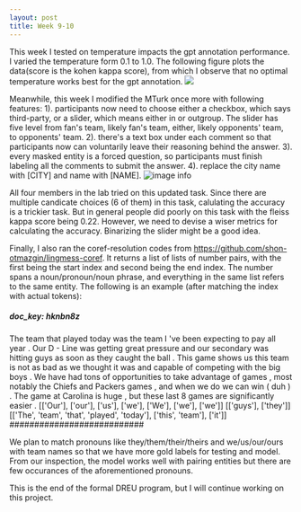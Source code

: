 ```yaml
---
layout: post
title: Week 9-10
---
```


This week I tested on temperature impacts the gpt annotation performance. I varied the temperature form 0.1 to 1.0. The following figure plots the data(score is the kohen kappa score), from which I observe that no optimal temperature works best for the gpt annotation.
<img src="/Users/yuki/Desktop/Yuki-Zang.github.io/images/performance_by_temp.png">

Meanwhile, this week I modified the MTurk once more with following features:
1). participants now need to choose either a checkbox, which says third-party, or a slider, which means either in or outgroup. The slider has five level from fan's team, likely fan's team, either, likely opponents' team, to opponents' team.
2). there's a text box under each comment so that participants now can voluntarily leave their reasoning behind the answer.
3). every masked entity is a forced question, so participants must finish labeling all the comments to submit the answer.
4). replace the city name with [CITY] and name with [NAME].
![image info](/Users/yuki/Desktop/Yuki-Zang.github.io/images/UIexample.png)

All four members in the lab tried on this updated task. Since there are multiple candicate choices (6 of them) in this task, calulating the accuracy is a trickier task. But in general people did poorly on this task with the fleiss kappa score being 0.22. However, we need to devise a wiser metrics for calculating the accuracy. Binarizing the slider might be a good idea.

Finally, I also ran the coref-resolution codes from https://github.com/shon-otmazgin/lingmess-coref. It returns a list of lists of number pairs, with the first being the start index and second being the end index. The number spans a noun/pronoun/noun phrase, and everything in the same list refers to the same entity. The following is an example (after matching the index with actual tokens):

##### doc_key: hknbn8z
The team that played today was the team I 've been expecting to pay all year .   Our D - Line was getting great pressure and our secondary was hitting guys as soon as they caught the ball . This game shows us this team is not as bad as we thought it was and capable of competing with the big boys .   We have had tons of opportunities to take advantage of games , most notably the Chiefs and Packers games , and when we do we can win ( duh ) . The game at Carolina is huge , but these last 8 games are significantly easier .
[['Our'], ['our'], ['us'], ['we'], ['We'], ['we'], ['we']]
[['guys'], ['they']]
[['The', 'team', 'that', 'played', 'today'], ['this', 'team'], ['it']]
###########################

We plan to match pronouns like they/them/their/theirs and we/us/our/ours with team names so that we have more gold labels for testing and model. From our inspection, the model works well with pairing entities but there are few occurances of the aforementioned pronouns.


This is the end of the formal DREU program, but I will continue working on this project.
